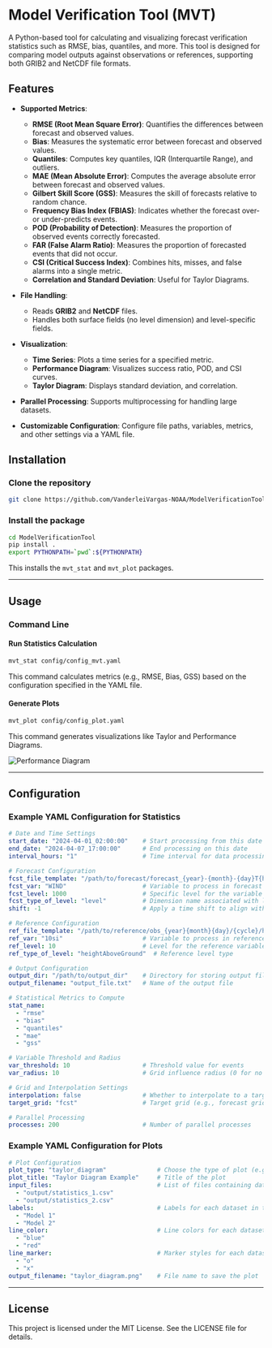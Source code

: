# Model Verification Tool (MVT)

A Python-based tool for calculating and visualizing forecast verification statistics such as RMSE, bias, quantiles, and more. This tool is designed for comparing model outputs against observations or references, supporting both GRIB2 and NetCDF file formats.

## Features

- **Supported Metrics**:
  - **RMSE (Root Mean Square Error)**: Quantifies the differences between forecast and observed values.
  - **Bias**: Measures the systematic error between forecast and observed values.
  - **Quantiles**: Computes key quantiles, IQR (Interquartile Range), and outliers.
  - **MAE (Mean Absolute Error)**: Computes the average absolute error between forecast and observed values.
  - **Gilbert Skill Score (GSS)**: Measures the skill of forecasts relative to random chance.
  - **Frequency Bias Index (FBIAS)**: Indicates whether the forecast over- or under-predicts events.
  - **POD (Probability of Detection)**: Measures the proportion of observed events correctly forecasted.
  - **FAR (False Alarm Ratio)**: Measures the proportion of forecasted events that did not occur.
  - **CSI (Critical Success Index)**: Combines hits, misses, and false alarms into a single metric.
  - **Correlation and Standard Deviation**: Useful for Taylor Diagrams.

- **File Handling**:
  - Reads **GRIB2** and **NetCDF** files.
  - Handles both surface fields (no level dimension) and level-specific fields.

- **Visualization**:
  - **Time Series**: Plots a time series for a specified metric.
  - **Performance Diagram**: Visualizes success ratio, POD, and CSI curves.
  - **Taylor Diagram**: Displays standard deviation, and correlation.

- **Parallel Processing**: Supports multiprocessing for handling large datasets.

- **Customizable Configuration**: Configure file paths, variables, metrics, and other settings via a YAML file.

## Installation

### Clone the repository

```bash
git clone https://github.com/VanderleiVargas-NOAA/ModelVerificationTool.git
```

### Install the package

```bash
cd ModelVerificationTool
pip install .
export PYTHONPATH=`pwd`:${PYTHONPATH}
```

This installs the `mvt_stat` and `mvt_plot` packages.

---

## Usage

### Command Line

#### Run Statistics Calculation

```bash
mvt_stat config/config_mvt.yaml
```

This command calculates metrics (e.g., RMSE, Bias, GSS) based on the configuration specified in the YAML file.

#### Generate Plots

```bash
mvt_plot config/config_plot.yaml
```

This command generates visualizations like Taylor and Performance Diagrams.

![Performance Diagram](https://raw.githubusercontent.com/VanderleiVargas-NOAA/ModelVerificationTool/develop/tests/examples/pd_refc.png "Performance Diagram Example")


---

## Configuration

### Example YAML Configuration for Statistics

```yaml
# Date and Time Settings
start_date: "2024-04-01_02:00:00"    # Start processing from this date
end_date: "2024-04-07_17:00:00"      # End processing on this date
interval_hours: "1"                  # Time interval for data processing in hours

# Forecast Configuration
fcst_file_template: "/path/to/forecast/forecast_{year}-{month}-{day}T{hour}:00:00.nc"
fcst_var: "WIND"                     # Variable to process in forecast files
fcst_level: 1000                     # Specific level for the variable (if applicable)
fcst_type_of_level: "level"          # Dimension name associated with levels
shift: -1                            # Apply a time shift to align with observations

# Reference Configuration
ref_file_template: "/path/to/reference/obs_{year}{month}{day}/{cycle}/hrrr.t{hour}z.wrfprsf00.grib2"
ref_var: "10si"                      # Variable to process in reference files
ref_level: 10                        # Level for the reference variable
ref_type_of_level: "heightAboveGround"  # Reference level type

# Output Configuration
output_dir: "/path/to/output_dir"    # Directory for storing output files
output_filename: "output_file.txt"   # Name of the output file

# Statistical Metrics to Compute
stat_name:
  - "rmse"
  - "bias"
  - "quantiles"
  - "mae"
  - "gss"

# Variable Threshold and Radius
var_threshold: 10                    # Threshold value for events
var_radius: 10                       # Grid influence radius (0 for no influence)

# Grid and Interpolation Settings
interpolation: false                 # Whether to interpolate to a target grid
target_grid: "fcst"                  # Target grid (e.g., forecast grid)

# Parallel Processing
processes: 200                       # Number of parallel processes
```

### Example YAML Configuration for Plots

```yaml
# Plot Configuration
plot_type: "taylor_diagram"              # Choose the type of plot (e.g., taylor_diagram, performance_diagram, time_series)
plot_title: "Taylor Diagram Example"     # Title of the plot
input_files:                             # List of files containing data for the plot
  - "output/statistics_1.csv"
  - "output/statistics_2.csv"
labels:                                  # Labels for each dataset in the plot
  - "Model 1"
  - "Model 2"
line_color:                              # Line colors for each dataset
  - "blue"
  - "red"
line_marker:                             # Marker styles for each dataset
  - "o"
  - "x"
output_filename: "taylor_diagram.png"    # File name to save the plot
```

---

## License

This project is licensed under the MIT License. See the LICENSE file for details.
